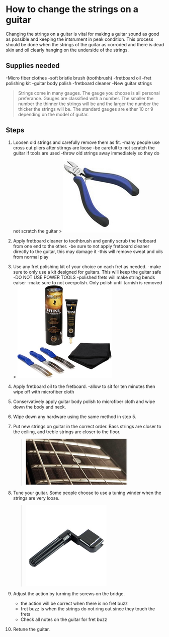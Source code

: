 # How to change the strings on a guitar

Changing the strings on a guitar is vital for making a guitar sound as good as possible and keeping the intsrument in peak condition. This  process should be done when the strings of the guitar as corroded and there is dead skin and oil clearly hanging on the underside of the strings.


## Supplies needed

-Micro fiber clothes
-soft bristle brush (toothbrush)
-fretboard oil
-fret polishing kit
-guitar body polish
-fretboard cleaner
-New guitar strings
   > Strings come in many gauges. The gauge you choose is all personal preferance. Gauges are classified with a number. The smaller the number the thinner the strings will be and the larger the number the thicker the strings will be. The standard gauges are either 10 or 9 depending on the model of guitar.

## Steps

1. Loosen old strings and carefully remove them as fit.
    -many people use cross cut pliers after stirngs are loose
    -be carefull to not scratch the guitar if tools are used
    -throw old strings away immediately so they do not scratch the guitar
        > ![cutter](cutter.jpeg)


2. Apply fretboard cleaner to toothbrush and gently scrub the fretboard from one end to the other.
    -be sure to not apply fretboard cleaner directly to the guitar, this may damage it
    -this will remove sweat and oils from normal play
    
3. Use any fret polishing kit of your choice on each fret as needed.
    -make sure to only use a kit designed for guitars. This will keep the guitar safe
    -DO NOT USE POWER TOOLS
    -polished frets will make string bends eaiser
    -make sure to not overpolish. Only polish until tarnish is removed
        > ![polish](polish.jpg)



4. Apply fretboard oil to the fretboard.
    -allow to sit for ten minutes then wipe off with microfiber cloth

5. Conservatively apply guitar body polish to microfiber cloth and wipe down the body and neck.

6. Wipe down any hardware using the same method in step 5.

7. Put new strings on guitar in the correct order. Bass strings are closer to the ceiling,
and treble strings are closer to the floor.
     > ![strings](strings.jpg)

8. Tune your guitar. Some people choose to use a tuning winder when the strings are very loose.
     > ![winder](winder.jpg)

9. Adjust the action by turning the screws on the bridge.
    - the action will be correct when there is no fret buzz
    - fret buzz is when the strings do not ring out since they touch the frets
    - Check all notes on the guitar for fret buzz

10. Retune the guitar.



